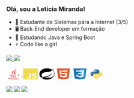 ### Olá, sou a Letícia Miranda!

- 🔭 Estudante de Sistemas para a Internet (3/5)
- 🖥️ Back-End developer em formação
- 🌱 Estudando Java e Spring Boot
- ⚡ Code like a girl

<div>
  <a href="https://github.com/aleticiamiranda">
  <img height="180em" src="https://github-readme-stats.vercel.app/api?username=aleticiamiranda&show_icons=true&theme=dracula&include_all_commits=true&count_private=true"/>
  <img height="180em" src="https://github-readme-stats.vercel.app/api/top-langs/?username=aleticiamiranda&layout=compact&langs_count=7&theme=dracula"/>
</div>
  
  
<div style="display: inline_block"><br>
  <img align="center" alt="Let-java" height="30" width="40" src="https://raw.githubusercontent.com/devicons/devicon/master/icons/java/java-plain.svg">
  <img align="center" alt="Let-Js" height="30" width="40" src="https://raw.githubusercontent.com/devicons/devicon/master/icons/javascript/javascript-plain.svg">
  <img align="center" alt="Let-Spring" height="30" width="40" src="https://raw.githubusercontent.com/devicons/devicon/master/icons/spring/spring-plain.svg">
  <img align="center" alt="Rafa-HTML" height="30" width="40" src="https://raw.githubusercontent.com/devicons/devicon/master/icons/html5/html5-original.svg">
  <img align="center" alt="Rafa-CSS" height="30" width="40" src="https://raw.githubusercontent.com/devicons/devicon/master/icons/css3/css3-original.svg">
  <img align="center" alt="Rafa-Python" height="30" width="40" src="https://raw.githubusercontent.com/devicons/devicon/master/icons/python/python-original.svg">
</div>
  
<div>
  <br>
  <a href="http://www.linkedin.com/in/letícia-mirandajp" target="_blank"><img src="https://img.shields.io/badge/-LinkedIn-%230077B5?style=for-the-badge&logo=linkedin&logoColor=white" target="_blank"></a> 
  <a href = "mailto:amirandaleticia@gmail.com"><img src="https://img.shields.io/badge/-Gmail-%23333?style=for-the-badge&logo=gmail&logoColor=white" target="_blank"></a>
  <a href="https://instagram.com/leticia.mranda" target="_blank"><img src="https://img.shields.io/badge/-Instagram-%23E4405F?style=for-the-badge&logo=instagram&logoColor=white" target="_blank"></a>
</div>
  
##
